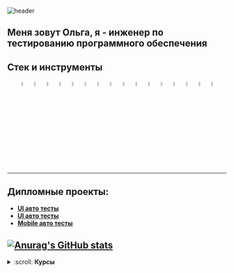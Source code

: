 ![header](https://capsule-render.vercel.app/api?type=waving&color=gradient&customColorList=2&height=160&section=header&text=Hi%20there!&fontAlignY=32&fontAlign=20&fontSize=52&animation=twinkling&fontColor=EAF5D2)
## Меня зовут Ольга, я - инженер по тестированию программного обеспечения 


## Стек и инструменты
<p align="center"
<code><img width="5%" title="Python" src="https://upload.wikimedia.org/wikipedia/commons/thumb/0/0a/Python.svg/1024px-Python.svg.png"></code>
<code><img width="5%" title="Pycharm" src="https://upload.wikimedia.org/wikipedia/commons/thumb/1/1d/PyCharm_Icon.svg/1200px-PyCharm_Icon.svg.png"></code>
<code><img width="5%" title="Pytest" src="https://upload.wikimedia.org/wikipedia/commons/b/ba/Pytest_logo.svg"></code>
<code><img width="5%" title="Selenium" src="https://upload.wikimedia.org/wikipedia/commons/d/d5/Selenium_Logo.png"></code>
<code><img width="5%" title="Selene" src="https://fs.getcourse.ru/fileservice/file/download/a/159627/sc/264/h/e0cabcb69a2df1e6b1086292c020a4a7.png"></code>
<code><img width="5%" title="Requests" src="https://upload.wikimedia.org/wikipedia/commons/a/aa/Requests_Python_Logo.png"></code>
<code><img width="5%" title="Allure Report" src="https://avatars.githubusercontent.com/u/5879127?s=200&v=4"></code>
<code><img width="5%" title="Allure TestOps" src="https://marketplace-cdn.atlassian.com/files/92e2d8c3-2a30-46c0-bf21-2453a4a270d3?fileType=image&mode=full-fit"></code>
<code><img width="5%" title="Jira" src="https://logojinni.com/image/logos/jira-3.svg"></code>
<code><img width="5%" title="GitLab" src="https://dada.cs.washington.edu/images/gitlab-icon-rgb.png"></code>
<code><img width="5%" title="GitHub" src="https://cdn-icons-png.flaticon.com/512/25/25231.png"></code>
<code><img width="5%" title="SQL" src="https://image.shutterstock.com/image-vector/sql-database-icon-logo-design-260nw-684826648.jpg"></code>
<code><img width="5%" title="Selenoid" src="https://diginomica.com/sites/default/files/images/2017-09/docker-container.jpg"></code>
<code><img width="5%" title="Jenkins" src="https://avatars.githubusercontent.com/u/2520748?v=4"></code>
<code><img width="5%" title="Postman" src="https://user-images.githubusercontent.com/2676579/34940598-17cc20f0-f9be-11e7-8c6d-f0190d502d64.png"></code>
<code><img width="5%" title="Swagger" src="https://avatars2.githubusercontent.com/u/7658037?v=3&s=400"></code>
</code>
</p>

---------------

## Дипломные проекты:
* <b>[UI авто тесты](https://github.com/Oljaja/ga_guru_diplom_API-main)</b>
* <b>[UI авто тесты](https://github.com/Oljaja/ga_guru_diplom_UI-main)</b>
* <b>[Mobile авто тесты](https)</b>



[![Anurag's GitHub stats](https://github-readme-stats.vercel.app/api?username=Oljaja)](https://github.com/Oljaja)
---------------------------------

<details><summary>:scroll: <b>Курсы</b></summary>
<p> <table style="width=100%" cellspacing="0" cellpadding="5">
    
   <tr >
         <tr >
        <td align="center"><a href="https://qa.guru/python" target="_blank" rel="noopener noreferrer"><img style="width:110px" src="https://fs-thb03.getcourse.ru/fileservice/file/thumbnail/h/b635b6cb9478bb87c77e9c070ee6e122.png/s/x50/a/159627/sc/207"></a></td>
        <td>Курс инженеров по автоматизации тестирования на Python</td>
        <td>2023</td>
  </tr>





